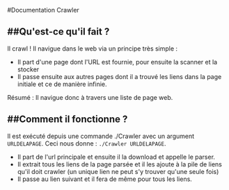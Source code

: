 #Documentation Crawler

##Qu'est-ce qu'il fait ?
-------------------

Il crawl ! Il navigue dans le web via un principe très simple :
  - Il part d'une page dont l'URL est fournie, pour ensuite la scanner et la stocker
  - Il passe ensuite aux autres pages dont il a trouvé les liens dans la page initiale et ce de manière infinie.

Résumé : Il navigue donc à travers une liste de page web.

##Comment il fonctionne ?
--------------------

Il est exécuté depuis une commande ./Crawler avec un argument `URLDELAPAGE`. Ceci nous donne : `./Crawler URLDELAPAGE`.
  - Il part de l'url principale et ensuite il la download et appelle le parser.
  - Il extrait tous les liens de la page parsée et il les ajoute à la pile de liens qu'il doit crawler (un unique lien ne peut s'y trouver qu'une seule fois)
  - Il passe au lien suivant et il fera de même pour tous les liens.
